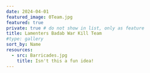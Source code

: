 ```yaml
---
date: 2024-04-01
featured_image: 0Team.jpg
featured: true
private: true # do not show in list, only as feature
title: Lamenters Badab War Kill Team
#type: gallery
sort_by: Name
resources:
  - src: Barricades.jpg
    title: Isn't this a fun idea!
---
```

